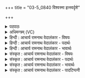 +++
title = "03-5_0840 विश्वस्मा इत्स्वर्दृशे"

+++
<details><summary>पदपाठः</summary>

वि꣡श्व꣢꣯स्मै। इत्। स्वः꣢। दृ꣣शे꣢। सा꣡धा꣢꣯रणम्। र꣣जस्तु꣡र꣢म्। गो꣣पा꣢म्। गो꣣। पा꣢म्। ऋ꣣त꣡स्य꣢। विः। भ꣣रत्। ८४०।
</details>

<details><summary>अधिमन्त्रम् (VC)</summary>

- पवमानः सोमः
- कविर्भार्गवः
- गायत्री
- षड्जः
</details>

<details><summary>हिन्दी : आचार्य रामनाथ वेदालंकार - विषयः</summary>

अगले मन्त्र में भी परमात्मा का ही विषय है।
</details>

<details><summary>हिन्दी : आचार्य रामनाथ वेदालंकार - पदार्थः</summary>

पदार्थान्वय -  (विश्वस्मै इत्) सभी के लिए (स्वः दृशे) सुखदर्शनार्थ (साधारणम्) जो साधारण है,अर्थात् किये कर्मों के अनुसार जो सभी सत्पात्र जनों को बिना पक्षपात के सुख दर्शाता है, (रजस्तुरम्) जो रजोगुण के द्वारा क्रिया करवाता है, (ऋतस्य) सत्य का (गोपाम्) जो रक्षक है,ऐसे पवमान सोम अर्थात् पवित्र करनेहारे जगत्स्रष्टा परमात्मा को (विः) गतिशील जीवात्मा (भरत्) अपने अन्तःकरण में धारण करे ॥५॥
</details>

<details><summary>हिन्दी : आचार्य रामनाथ वेदालंकार - भावार्थः</summary>

भावार्थ -  परमात्मा सत्य का ही रक्षक है,असत्य का नहीं। उसके न्याय में विश्वास करके सबको सत्कर्म ही करने चाहिएँ ॥५॥
</details>

<details><summary>संस्कृत : आचार्य रामनाथ वेदालंकार - विषयः</summary>

अथ पुनरपि परमात्मविषयमाह।
</details>

<details><summary>संस्कृत : आचार्य रामनाथ वेदालंकार - पदार्थः</summary>

पदार्थान्वय -  (विश्वस्मै इत्) सर्वस्मै एव (स्वः) सुखस्य (दृशे) दर्शनाय (साधारणम्) अविशेषम्,कृतकर्मानुरूपं सर्वस्मै एव पात्रभूताय जनाय निष्पक्षपातं सुखं दर्शयन्तमिति भावः, (रजस्तुरम्) रजसा रजोगुणेन त्वरयति क्रियां कारयतीति रजस्तूः तम्, (ऋतस्य) सत्यस्य (गोपाम्) रक्षकम् पवमानं सोमं पावकं जगत्स्रष्टारं परमात्मानम् (विः) गतिशीलो जीवात्मा (भरत्)स्वान्तःकरणे बिभृयात्।[डुभृञ् धारणपोषणयोः,लेटि रूपम्]॥५॥
</details>

<details><summary>संस्कृत : आचार्य रामनाथ वेदालंकार - भावार्थः</summary>

भावार्थ -  परमात्मा सत्यस्यैव रक्षकोऽस्ति। नासत्यस्य। तस्य न्याये विश्वस्य सर्वैः सत्कर्माण्येव कर्तव्यानि ॥५॥
</details>

<details><summary>संस्कृत : आचार्य रामनाथ वेदालंकार - पादटिप्पनी</summary>

टिप्पनी -   २. ऋ० ९।४८।४।
</details>
